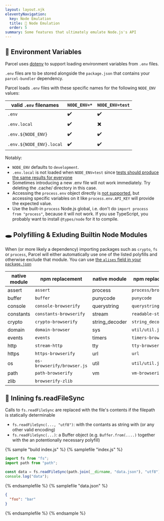 ```yaml
---
layout: layout.njk
eleventyNavigation:
  key: Node Emulation
  title: 🐢 Node Emulation
  order: 5
summary: Some features that ultimately emulate Node.js's API
---
```


## 🌳 Environment Variables

Parcel uses [dotenv](https://github.com/motdotla/dotenv) to support loading environment variables from `.env` files.

`.env` files are to be stored alongside the `package.json` that contains your `parcel-bundler` dependency.

Parcel loads `.env` files with these specific names for the following `NODE_ENV` values:

| valid `.env` filenames   | `NODE_ENV=*` | `NODE_ENV=test` |
| ------------------------ | ------------ | --------------- |
| `.env`                   | ✔️           | ✔️              |
| `.env.local`             | ✔️           | ✖️              |
| `.env.${NODE_ENV}`       | ✔️           | ✔️              |
| `.env.${NODE_ENV}.local` | ✔️           | ✔️              |

Notably:

- `NODE_ENV` defaults to `development`.
- `.env.local` is not loaded when `NODE_ENV=test` since [tests should produce the same results for everyone](https://github.com/parcel-bundler/parcel/blob/28df546a2249b6aac1e529dd629f506ba6b0a4bb/src/utils/env.js#L9)
- Sometimes introducing a new .env file will not work immediately. Try deleting the .cache/ directory in this case.
- Accessing the `process.env` object directly is [not supported](https://github.com/parcel-bundler/parcel/issues/2299#issuecomment-439768971), but accessing specific variables on it like `process.env.API_KEY` will provide the expected value.
- Use the built-in `process` Node.js global, i.e. don't do `import process from "process"`, because it will not work. If you use TypeScript, you probably want to install `@types/node` for it to compile.

## 🕳️ Polyfilling & Exluding Builtin Node Modules

When (or more likely a dependency) importing packages such as `crypto`, `fs` or `process`, Parcel will either automatically use one of the listed polyfills and otherwise exclude that module. You can use [the `alises` field in your `package.json`](/getting-started/module-resolution/#aliases)

| native module | npm replacement            | native module  | npm replacement      |
| ------------- | -------------------------- | -------------- | -------------------- |
| assert        | `assert`                   | process        | `process/browser.js` |
| buffer        | `buffer`                   | punycode       | `punycode`           |
| console       | `console-browserify`       | querystring    | `querystring-es3`    |
| constants     | `constants-browserify`     | stream         | `readable-stream`    |
| crypto        | `crypto-browserify`        | string_decoder | `string_decoder`     |
| domain        | `domain-browser`           | sys            | `util/util.js`       |
| events        | `events`                   | timers         | `timers-browserify`  |
| http          | `stream-http`              | tty            | `tty-browserify`     |
| https         | `https-browserify`         | url            | `url`                |
| os            | `os-browserify/browser.js` | util           | `util/util.js`       |
| path          | `path-browserify`          | vm             | `vm-browserify`      |
| zlib          | `browserify-zlib`          |

## 📄 Inlining fs.readFileSync

Calls to `fs.readFileSync` are replaced with the file's contents if the filepath is statically determinable

- `fs.readFileSync(..., "utf8")`: with the contants as string with (or any other valid encoding)
- `fs.readFileSync(...)`: a Buffer object (e.g. `Buffer.from(....)` together with the an potentionally necessary polyfill)

{% sample "build index.js" %}
{% samplefile "index.js" %}

```js
import fs from "fs";
import path from "path";

const data = fs.readFileSync(path.join(__dirname, "data.json"), "utf8");
console.log("data");
```

{% endsamplefile %}
{% samplefile "data.json" %}

```json
{
  "foo": "bar"
}
```

{% endsamplefile %}
{% endsample %}
